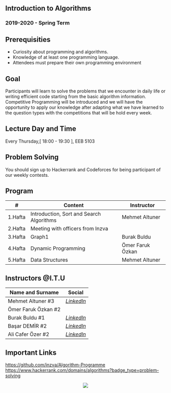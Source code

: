 
## Introduction to Algorithms
### 2019-2020 - Spring Term

## Prerequisities

 - Curiosity about programming and algorithms.
 - Knowledge of at least one programming language.
 - Attendees must prepare their own programming environment

## Goal

Participants will learn to solve the problems that we encounter in daily life or writing efficient code starting from the basic algorithm information. Competitive Programming will be introduced and we will have the opportunity to apply our knowledge after adapting what we have learned to the question types with the competitions that will be hold every week.

## Lecture Day and Time

Every Thursday,[ 18:00 - 19:30 ], EEB 5103

## Problem Solving

You should sign up to Hackerrank and Codeforces for being participant of our weekly contests.

## Program

|     #           |Content                          | Instructor                         
|----------------|-------------------------------|-----------------------------|
| 1.Hafta | Introduction, Sort and Search Algorithms | Mehmet Altuner |
| 2.Hafta | Meeting with officers from Inzva||
| 3.Hafta | Graph1 | Burak Buldu |
| 4.Hafta | Dynamic Programming | Ömer Faruk Özkan |
| 5.Hafta | Data Structures| Mehmet Altuner |



## Instructors @I.T.U

| Name and Surname | Social  |
|--|--|
| Mehmet Altuner #3 |[*LinkedIn*](https://www.linkedin.com/in/mehmet-altuner/)  |
| Ömer Faruk Özkan  #2 | |
| Burak Buldu #1 | [*LinkedIn*]() |
| Başar DEMİR #2 | [*LinkedIn*]() |
| Ali Cafer Özer #2 | [*LinkedIn*](https://www.linkedin.com/in/ali-cafer-%C3%B6zer-859063147/) |


## Important Links

https://github.com/inzva/Algorithm-Programme
https://www.hackerrank.com/domains/algorithms?badge_type=problem-solving


<p align="center">
  <a href="//ituacm.com" target="_blank">
    <img src="https://ituacm.com/wp-content/uploads/2017/08/itu-logo.png">
  </a>
</p>


